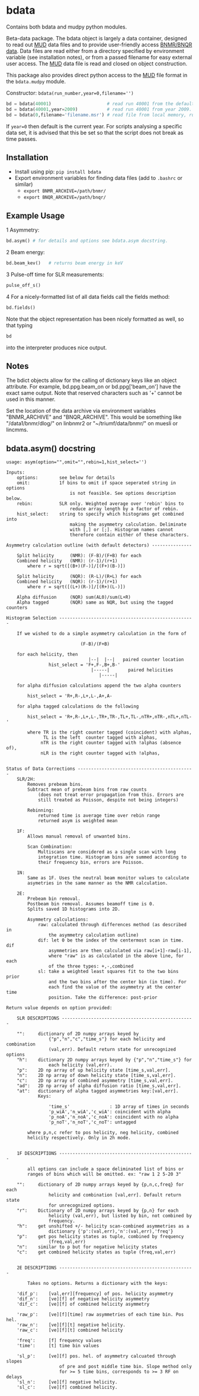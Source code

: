 # bdata
Contains both bdata and mudpy python modules.


Beta-data package. The bdata object is largely a data container, designed to read out [MUD](http://musr.ca/mud/mud_fmt.html) data files and to provide user-friendly access [BNMR/BNQR data](http://musr.ca/mud/runSel.html). Data files are read either from a directory specified by environment variable (see installation notes), or from a passed filename for easy external user access. The [MUD](http://musr.ca/mud/mud_fmt.html) data file is read and closed on object construction. 

This package also provides direct python access to the [MUD](http://musr.ca/mud/mud_fmt.html) file format in the `bdata.mudpy` module. 

Constructor: `bdata(run_number,year=0,filename='')`
    
```python
bd = bdata(40001)                     # read run 40001 from the default year. 
bd = bdata(40001,year=2009)           # read run 40001 from year 2009.
bd = bdata(0,filename='filename.msr') # read file from local memory, run number unused 
```        

If `year=0` then default is the current year. For scripts analysing a specific data set, it is advised that this be set so that the script does not break as time passes. 

## Installation 

* Install using pip: `pip install bdata`
* Export environment variables for finding data files (add to `.bashrc` or similar)
    * `export BNMR_ARCHIVE=/path/bnmr/`
    * `export BNQR_ARCHIVE=/path/bnqr/`

## Example Usage

1 Asymmetry: 

```python
bd.asym() # for details and options see bdata.asym docstring. 
```        

2 Beam energy: 

```python
bd.beam_kev()   # returns beam energy in keV
```

3 Pulse-off time for SLR measurements: 

```python
pulse_off_s()
```                             

4 For a nicely-formatted list of all data fields call the fields method: 

```python
bd.fields()
```
        
Note that the object representation has been nicely formatted as well, so that typing
   
```python
bd
```
        
into the interpreter produces nice output. 


## Notes

The bdict objects allow for the calling of dictionary keys like an object attribute. For example, bd.ppg.beam_on or bd.ppg['beam_on'] have the exact same output. Note that reserved characters such as '+' cannot be used in this manner. 
            
Set the location of the data archive via environment variables "BNMR_ARCHIVE" and "BNQR_ARCHIVE". This would be something like "/data1/bnmr/dlog/" on linbnmr2 or "~/triumf/data/bnmr/" on muesli or lincmms.

## bdata.asym() docstring

```text
usage: asym(option="",omit="",rebin=1,hist_select='')

Inputs:
    options:        see below for details
    omit:           1f bins to omit if space seperated string in options 
                        is not feasible. See options description below.
    rebin:          SLR only. Weighted average over 'rebin' bins to 
                        reduce array length by a factor of rebin. 
    hist_select:    string to specify which histograms get combined into 
                        making the asymmetry calculation. Deliminate 
                        with [,] or [;]. Histogram names cannot 
                        therefore contain either of these characters.

Asymmetry calculation outline (with default detectors) ---------------

    Split helicity      (NMR): (F-B)/(F+B) for each
    Combined helicity   (NMR): (r-1)/(r+1)
        where r = sqrt([(B+)(F-)]/[(F+)(B-)])

    Split helicity      (NQR): (R-L)/(R+L) for each
    Combined helicity   (NQR): (r-1)/(r+1)
        where r = sqrt([(L+)(R-)]/[(R+)(L-)])

    Alpha diffusion     (NQR) sum(AL0)/sum(L+R)
    Alpha tagged        (NQR) same as NQR, but using the tagged counters

Histogram Selection ---------------------------------------------------

    If we wished to do a simple asymmetry calculation in the form of 

                            (F-B)/(F+B)

    for each helicity, then 
                               |--|  |--|   paired counter location
                hist_select = 'F+,F-,B+,B-'
                                |-----|       paired helicities
                                   |-----|

    for alpha diffusion calculations append the two alpha counters

        hist_select = 'R+,R-,L+,L-,A+,A-

    for alpha tagged calculations do the following

        hist_select = 'R+,R-,L+,L-,TR+,TR-,TL+,TL-,nTR+,nTR-,nTL+,nTL-'

        where TR is the right counter tagged (coincident) with alphas, 
              TL is the left  counter tagged with alphas, 
             nTR is the right counter tagged with !alphas (absence of), 
             nLR is the right counter tagged with !alphas, 


Status of Data Corrections --------------------------------------------
    SLR/2H: 
        Removes prebeam bins. 
        Subtract mean of prebeam bins from raw counts 
            (does not treat error propagation from this. Errors are 
            still treated as Poisson, despite not being integers) 

        Rebinning: 
            returned time is average time over rebin range
            returned asym is weighted mean

    1F: 
        Allows manual removal of unwanted bins. 

        Scan Combination:
            Multiscans are considered as a single scan with long 
            integration time. Histogram bins are summed according to 
            their frequency bin, errors are Poisson.

    1N:
        Same as 1F. Uses the neutral beam monitor values to calculate 
        asymetries in the same manner as the NMR calculation. 

    2E: 
        Prebeam bin removal. 
        Postbeam bin removal. Assumes beamoff time is 0. 
        Splits saved 1D histograms into 2D.

        Asymmetry calculations: 
            raw: calculated through differences method (as described in 
                the asymmetry calculation outline)
            dif: let 0 be the index of the centermost scan in time. dif 
                asymmetries are then calculated via raw[i+1]-raw[i-1], 
                where "raw" is as calculated in the above line, for each 
                of the three types: +,-,combined 
            sl: take a weighted least squares fit to the two bins prior 
                and the two bins after the center bin (in time). For 
                each find the value of the asymmetry at the center time 
                position. Take the difference: post-prior

Return value depends on option provided:

    SLR DESCRIPTIONS --------------------------------------------------

    "":     dictionary of 2D numpy arrays keyed by 
                {"p","n","c","time_s"} for each helicity and combination 
                (val,err). Default return state for unrecognized options
    "h":    dictionary 2D numpy arrays keyed by {"p","n","time_s"} for 
                each helicity (val,err).
    "p":    2D np array of up helicity state [time_s,val,err].
    "n":    2D np array of down helicity state [time_s,val,err].
    "c":    2D np array of combined asymmetry [time_s,val,err].
    "ad":   2D np array of alpha diffusion ratio [time_s,val,err].
    "at":   dictionary of alpha tagged asymmetries key:[val,err]. 
            Keys:

                'time_s'               : 1D array of times in seconds   
                'p_wiA','n_wiA','c_wiA': coincident with alpha
                'p_noA','n_noA','c_noA': coincident with no alpha
                'p_noT','n_noT','c_noT': untagged

        where p,n,c refer to pos helicity, neg helicity, combined 
        helicity respectively. Only in 2h mode. 


    1F DESCRIPTIONS ---------------------------------------------------

        all options can include a space deliminated list of bins or 
        ranges of bins which will be omitted. ex: "raw 1 2 5-20 3"

    "":     dictionary of 2D numpy arrays keyed by {p,n,c,freq} for each 
                helicity and combination [val,err]. Default return state 
                for unrecognized options.
    "r":    Dictionary of 2D numpy arrays keyed by {p,n} for each 
                helicity (val,err), but listed by bin, not combined by 
                frequency. 
    "h":    get unshifted +/- helicity scan-combined asymmetries as a 
                dictionary {'p':(val,err),'n':(val,err),'freq'}
    "p":    get pos helicity states as tuple, combined by frequency 
                (freq,val,err)
    "n":    similar to p but for negative helicity states
    "c":    get combined helicity states as tuple (freq,val,err)


    2E DESCRIPTIONS ---------------------------------------------------

        Takes no options. Returns a dictionary with the keys: 

    'dif_p':    [val,err][frequency] of pos. helicity asymmetry 
    'dif_n':    [ve][f] of negative helicity asymmetry
    'dif_c':    [ve][f] of combined helicity asymmetry

    'raw_p':    [ve][f][time] raw asymmetries of each time bin. Pos hel. 
    'raw_n':    [ve][f][t] negative helicity.
    'raw_c':    [ve][f][t] combined helicity

    'freq':     [f] frequency values
    'time':     [t] time bin values

    'sl_p':     [ve][f] pos. hel. of asymmetry calcuated through slopes 
                    of pre and post middle time bin. Slope method only 
                    for >= 5 time bins, corresponds to >= 3 RF on delays
    'sl_n':     [ve][f] negative helicity.
    'sl_c':     [ve][f] combined helicity.
```        
